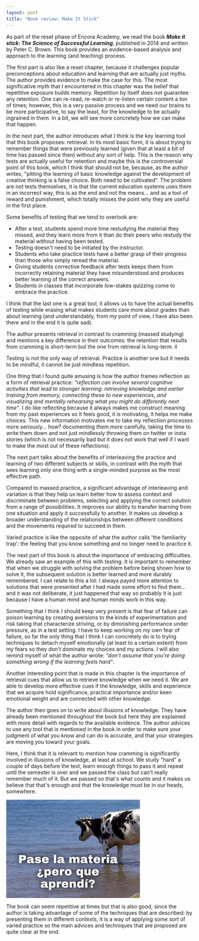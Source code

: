 ```yaml
---
layout: post
title: "Book review: Make It Stick"
---
```

As part of the reset phase of Encora Academy, we read the book ***Make it stick: The Science of Successful Learning***, published in 2014 and written by Peter C. Brown. This book provides an evidence-based analysis and approach to the learning (and teaching) process.

The first part is also like a reset chapter, because it challenges popular preconceptions about education and learning that are actually just myths. The author provides evidence to make the case for this. The most significative myth that I encountered in this chapter was the belief that repetitive exposure builds memory. Repetition by itself does not guarantee any retention. One can re-read, re-watch or re-listen certain content a ton of times; however, this is a very passive process and we need our brains to be more participative, to say the least, for the knowledge to be actually ingrained in them. In a bit, we will see more concretely how we can make that happen.

In the next part, the author introduces what I think is the key learning tool that this book proposes: retrieval. In its most basic form, it is about trying to remember things that were previously learned (given that at least a bit of time has passed since then) without any sort of help. This is the reason why tests are actually useful for retention and maybe this is the controversial point of this book, which I think that should not be, because, as the author writes, "pitting the learning of basic knowledge against the development of creative thinking is a false choice. Both need to be cultivated". The problem are not tests themselves, it is that the current education systems uses them in an incorrect way, this is as the end and not the means... and as a tool of reward and punishment, which totally misses the point why they are useful in the first place.  

Some benefits of testing that we tend to overlook are: 

- After a test, students spend more time restudying the material they missed, and they learn more from it than do their peers who restudy the material without having been tested.
- Testing doesn't need to be initiated by the instructor.
- Students who take practice tests have a better grasp of their progress than those who simply reread the material.
- Giving students corrective feedback after tests keeps them from incorrectly retaining material they have misunderstood and produces better learning of the correct answers.
- Students in classes that incorporate low-stakes quizzing come to embrace the practice.

I think that the last one is a great tool, it allows us to have the actual benefits of testing while erasing what makes students care more about grades than about learning (and understandably, from my point of view, I have also been there and in the end it is quite sad). 

The author presents retrieval in contrast to cramming (massed studying) and mentions a key difference in their outcomes: the retention that results from cramming is short-term but the one from retrieval is long-term. il

Testing is not the only way of retrieval. Practice is another one but it needs to be mindful, it cannot be just mindless repetition.

One thing that I found quite amusing is how the author frames reflection as a form of retrieval practice: *"reflection can involve several cognitive activities that lead to stronger learning: retrieving knowledge and earlier training from memory, connecting these to new experiences, and visualizing and mentally rehearsing what you might do differently next time"*. I do like reflecting because it always makes me construct meaning from my past experiences so it feels good, it is motivating, it helps me make choices. This new information motivates me to take my reflection processes more seriously... how? documenting them more carefully, taking the time to write them down and not just mindlessly throwing them on twitter or insta stories (which is not necessarily bad but it does not work that well if I want to make the most out of these reflections).  

The next part talks about the benefits of interleaving the practice and learning of two different subjects or skills, in contrast with the myth that sees learning only one thing with a single-minded purpose as the most effective path.

Compared to massed practice, a significant advantage of interleaving and variation is that they help us learn better how to assess context and discriminate between problems, selecting and applying the correct solution from a range of possibilities. It improves our ability to transfer learning from one situation and apply it successfully to another. It makes us develop a broader understanding of the relationships between different conditions and the movements required to succeed in them.

Varied practice is like the opposite of what the author calls 'the familiarity trap': the feeling that you know something and no longer need to practice it.

The next part of this book is about the importance of embracing difficulties. We already saw an example of this with testing. It is important to remember that when we struggle with solving the problem before being shown how to solve it, the subsequent solution is better learned and more durably remembered. I can relate to this a lot: I always payed more attention to solutions that were presented after I had made some effort to find them... and it was not deliberate, it just happened that way so probably it is just because I have a human mind and human minds work in this way. 

Something that I think I should keep very present is that fear of failure can poison learning by creating aversions to the kinds of experimentation and risk taking that characterize striving, or by diminishing performance under pressure, as in a test setting. I have to keep working on my own fear of failure, so far the only thing that I think I can concretely do is to trying techniques to detach myself emotionally (at least to a certain extent) from my fears so they don't dominate my choices and my actions. I will also remind myself of what the author wrote: *"don’t assume that you’re doing something wrong if the learning feels hard"*.

Another interesting point that is made in this chapter is the importance of retrieval cues that allow us to retrieve knowledge when we need it. We are able to develop more effective cues if the knowledge, skills and experience that we acquire hold significance, practical importance and/or keen emotional weight  and are connected with other knowledge.

The author then goes on to write about illusions of knowledge. They have already been mentioned throughout the book but here they are explained with more detail with regards to the available evidence. The author advices to use any tool that is mentioned in the book in order to make sure your judgment of what you know and can do is accurate, and that your strategies are moving you toward your goals.

Here, I think that it is relevant to mention how cramming is significantly involved in illusions of knowledge, at least at school. We study "hard" a couple of days before the text, learn enough things to pass it and repeat until the semester is over and we passed the class but can't really remember much of it. But we passed so that's what counts and it makes us believe that that's enough and that the knowledge must be in our heads, somewhere. 

<img src="/img/paselamateriaperoqueaprendi.jpg" width="360" height="264" align="center">

The book can seem repetitive at times but that is also good, since the author is taking advantage of some of the techniques that are described: by presenting them in different contexts, it is a way of applying some sort of varied practice so the main advices and techniques that are proposed are quite clear at the end.
